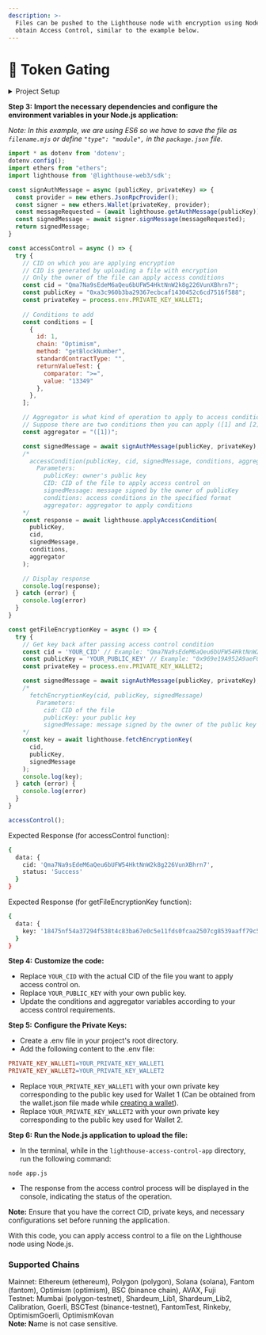 ```yaml
---
description: >-
  Files can be pushed to the Lighthouse node with encryption using NodeJS to
  obtain Access Control, similar to the example below.
---
```


# 🚪 Token Gating

<details>

<summary>Project Setup</summary>

**Step 1:** **Create a new Node.js application and initialize it:**

* Open your terminal or command prompt.
* Navigate to the desired directory where you want to create the application.
* Run the following command to create a new Node.js application

```bash
mkdir lighthouse-access-control-app
cd lighthouse-access-control-app
npm init -y
```

**Step 2:** **Install the required dependencies:**

```shell
npm install dotenv ethers @lighthouse-web3/sdk
```



</details>

**Step 3:** **Import the necessary dependencies and configure the environment variables in your Node.js application:**

_Note: In this example, we are using ES6 so we have to save the file as `filename.mjs` or define `"type": "module",` in the `package.json` file._

```javascript
import * as dotenv from 'dotenv';
dotenv.config();
import ethers from "ethers";
import lighthouse from '@lighthouse-web3/sdk';

const signAuthMessage = async (publicKey, privateKey) => {
  const provider = new ethers.JsonRpcProvider();
  const signer = new ethers.Wallet(privateKey, provider);
  const messageRequested = (await lighthouse.getAuthMessage(publicKey)).data.message;
  const signedMessage = await signer.signMessage(messageRequested);
  return signedMessage;
}

const accessControl = async () => {
  try {
    // CID on which you are applying encryption
    // CID is generated by uploading a file with encryption
    // Only the owner of the file can apply access conditions
    const cid = "Qma7Na9sEdeM6aQeu6bUFW54HktNnW2k8g226VunXBhrn7";
    const publicKey = "0xa3c960b3ba29367ecbcaf1430452c6cd7516f588";
    const privateKey = process.env.PRIVATE_KEY_WALLET1;
    
    // Conditions to add
    const conditions = [
      {
        id: 1,
        chain: "Optimism",
        method: "getBlockNumber",
        standardContractType: "",
        returnValueTest: {
          comparator: ">=",
          value: "13349"
        },
      },
    ];

    // Aggregator is what kind of operation to apply to access conditions
    // Suppose there are two conditions then you can apply ([1] and [2]), ([1] or [2]), !([1] and [2]).
    const aggregator = "([1])";

    const signedMessage = await signAuthMessage(publicKey, privateKey);
    /*
      accessCondition(publicKey, cid, signedMessage, conditions, aggregator)
        Parameters:
          publicKey: owner's public key
          CID: CID of the file to apply access control on
          signedMessage: message signed by the owner of publicKey
          conditions: access conditions in the specified format
          aggregator: aggregator to apply conditions
    */
    const response = await lighthouse.applyAccessCondition(
      publicKey,
      cid,
      signedMessage,
      conditions,
      aggregator
    );

    // Display response
    console.log(response);
  } catch (error) {
    console.log(error)
  }
}

const getFileEncryptionKey = async () => {
  try {
    // Get key back after passing access control condition
    const cid = 'YOUR_CID' // Example: "Qma7Na9sEdeM6aQeu6bUFW54HktNnW2k8g226VunXBhrn7";
    const publicKey = 'YOUR_PUBLIC_KEY' // Example: "0x969e19A952A9aeF004e4F711eE481D72A59470B1";
    const privateKey = process.env.PRIVATE_KEY_WALLET2;

    const signedMessage = await signAuthMessage(publicKey, privateKey);
    /*
      fetchEncryptionKey(cid, publicKey, signedMessage)
        Parameters:
          cid: CID of the file
          publicKey: your public key
          signedMessage: message signed by the owner of the public key
    */
    const key = await lighthouse.fetchEncryptionKey(
      cid,
      publicKey,
      signedMessage
    );
    console.log(key);
  } catch (error) {
    console.log(error)
  }
}

accessControl();
```

Expected Response (for accessControl function):

```bash
{
  data: {
    cid: 'Qma7Na9sEdeM6aQeu6bUFW54HktNnW2k8g226VunXBhrn7',
    status: 'Success'
  }
}
```

Expected Response (for getFileEncryptionKey function):

```bash
{
  data: {
    key: '18475nf54a37294f538t4c83ba67e0c5e11fds0fcaa2507cg8539aaff79c5d82'
  }
}
```

**Step 4:** **Customize the code:**

* Replace `YOUR_CID` with the actual CID of the file you want to apply access control on.
* Replace `YOUR_PUBLIC_KEY` with your own public key.
* Update the conditions and aggregator variables according to your access control requirements.

**Step 5:** **Configure the Private Keys:**

* Create a .env file in your project's root directory.
* Add the following content to the .env file:

```makefile
PRIVATE_KEY_WALLET1=YOUR_PRIVATE_KEY_WALLET1
PRIVATE_KEY_WALLET2=YOUR_PRIVATE_KEY_WALLET2
```

* Replace `YOUR_PRIVATE_KEY_WALLET1` with your own private key corresponding to the public key used for Wallet 1 (Can be obtained from the wallet.json file made while [creating a wallet](https://docs.lighthouse.storage/lighthouse-1/cli-tool/cli-commands/create-wallet)).
* Replace `YOUR_PRIVATE_KEY_WALLET2` with your own private key corresponding to the public key used for Wallet 2.

**Step 6:** **Run the Node.js application to upload the file:**

* In the terminal, while in the `lighthouse-access-control-app` directory, run the following command:

```shell
node app.js
```

* The response from the access control process will be displayed in the console, indicating the status of the operation.

**Note:** Ensure that you have the correct CID, private keys, and necessary configurations set before running the application.

With this code, you can apply access control to a file on the Lighthouse node using Node.js.

### Supported Chains

Mainnet: Ethereum (ethereum), Polygon (polygon), Solana (solana), Fantom (fantom), Optimism (optimism), BSC (binance chain), AVAX, Fuji\
Testnet: Mumbai (polygon-testnet), Shardeum\_Lib1, Shardeum\_Lib2, Calibration, Goerli, BSCTest (binance-testnet), FantomTest, Rinkeby, OptimismGoerli, OptimismKovan\
**Note: N**ame is not case sensitive.
